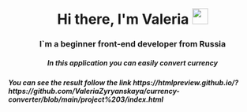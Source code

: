 <h1 align="center">Hi there, I'm Valeria
<img src="https://github.com/blackcater/blackcater/raw/main/images/Hi.gif" height="32"/></h1>
<h3 align="center">I`m a beginner front-end developer from Russia
<h5 align="center">In this application you can easily convert currency<br/>
<h5> You can see the result follow the link https://htmlpreview.github.io/?https://github.com/ValeriaZyryanskaya/currency-converter/blob/main/project%203/index.html

